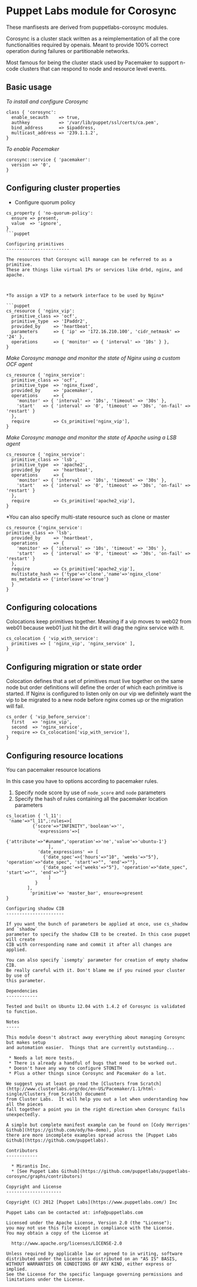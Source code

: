 Puppet Labs module for Corosync
============================

These manfisests are derived from puppetlabs-corosync modules.



Corosync is a cluster stack written as a reimplementation of all the core
functionalities required by openais.  Meant to provide 100% correct operation
during failures or partitionable networks.

Most famous for being the cluster stack used by Pacemaker to support n-code
clusters that can respond to node and resource level events.

Basic usage
-----------

*To install and configure Corosync*

```puppet
class { 'corosync':
  enable_secauth    => true,
  authkey           => '/var/lib/puppet/ssl/certs/ca.pem',
  bind_address      => $ipaddress,
  multicast_address => '239.1.1.2',
}
```

*To enable Pacemaker*

```puppet
corosync::service { 'pacemaker':
  version => '0',
}
```

Configuring cluster properties
------------------------------

* Configure quorum policy

```puppet
cs_property { 'no-quorum-policy':
  ensure => present,
  value  => 'ignore',
}
```puppet

Configuring primitives
------------------------

The resources that Corosync will manage can be referred to as a primitive.
These are things like virtual IPs or services like drbd, nginx, and apache.



*To assign a VIP to a network interface to be used by Nginx*

```puppet
cs_resource { 'nginx_vip':
  primitive_class => 'ocf',
  primitive_type  => 'IPaddr2',
  provided_by     => 'heartbeat',
  parameters      => { 'ip' => '172.16.210.100', 'cidr_netmask' => '24' },
  operations      => { 'monitor' => { 'interval' => '10s' } },
}
```

*Make Corosync manage and monitor the state of Nginx using a custom OCF agent*

```puppet
cs_resource { 'nginx_service':
  primitive_class => 'ocf',
  primitive_type  => 'nginx_fixed',
  provided_by     => 'pacemaker',
  operations      => {
    'monitor' => { 'interval' => '10s', 'timeout' => '30s' },
    'start'   => { 'interval' => '0', 'timeout' => '30s', 'on-fail' => 'restart' }
  },
  require         => Cs_primitive['nginx_vip'],
}
```


*Make Corosync manage and monitor the state of Apache using a LSB agent*

```puppet
cs_resource { 'nginx_service':
  primitive_class => 'lsb',
  primitive_type  => 'apache2',
  provided_by     => 'heartbeat',
  operations      => {
    'monitor' => { 'interval' => '10s', 'timeout' => '30s' },
    'start'   => { 'interval' => '0', 'timeout' => '30s', 'on-fail' => 'restart' }
  },
  require         => Cs_primitive['apache2_vip'],
}
```

*You can also specify multi-state resource such as clone or master

```puppet
cs_resource {'nginx_service':
primitive_class => 'lsb',
  provided_by     => 'heartbeat',
  operations      => {
    'monitor' => { 'interval' => '10s', 'timeout' => '30s' },
    'start'   => { 'interval' => '0', 'timeout' => '30s', 'on-fail' => 'restart' }
  },
  require         => Cs_primitive['apache2_vip'],
  multistate_hash => {'type'=>'clone','name'=>'nginx_clone'
  ms_metadata => {'interleave'=>'true'}
  }
}
```

Configuring colocations
-----------------------

Colocations keep primitives together.  Meaning if a vip moves to web02 from web01
because web01 just hit the dirt it will drag the nginx service with it.

```puppet
cs_colocation { 'vip_with_service':
  primitives => [ 'nginx_vip', 'nginx_service' ],
}
```

Configuring migration or state order
------------------------------------

Colocation defines that a set of primitives must live together on the same node
but order definitions will define the order of which each primitive is started.  If
Nginx is configured to listen only on our vip we definitely want the vip to be
migrated to a new node before nginx comes up or the migration will fail.

```puppet
cs_order { 'vip_before_service':
  first   => 'nginx_vip',
  second  => 'nginx_service',
  require => Cs_colocation['vip_with_service'],
}
```

Configuring resource locations
--------------------------------

You can pacemaker resource locations

In this case you have to options according to pacemaker rules.

1) Specify node score by use of `node_score` and `node` parameters
2) Specify the hash of rules containing all the pacemaker location parameters


```puppet 
cs_location { 'l_11':
 'name'=>"l_11",:rules=>[
          {'score'=>"INFINITY",'boolean'=>'',
            'expressions'=>[
              {'attribute'=>"#uname",'operation'=>'ne','value'=>'ubuntu-1'}
                ],
            'date_expressions' => [
              {'date_spec'=>{'hours'=>"10", 'weeks'=>"5"}, 'operation'=>"date_spec", 'start'=>"", 'end'=>""},
              {'date_spec'=>{'weeks'=>"5"}, 'operation'=>"date_spec", 'start'=>"", 'end'=>""}
                ]
           }
        ],
         'primitive'=> 'master_bar', ensure=>present
}

Configuring shadow CIB
----------------------

If you want the bunch of parameters be applied at once, use cs_shadow and `shadow`
parameter to specify the shadow CIB to be created. In this case puppet will create
CIB with corresponding name and commit it after all changes are applied.

You can also specify `isempty` parameter for creation of empty shadow CIB. 
Be really careful with it. Don't blame me if you ruined your cluster by use of
this parameter.   

Dependencies
------------

Tested and built on Ubuntu 12.04 with 1.4.2 of Corosync is validated to function.

Notes
-----

This module doesn't abstract away everything about managing Corosync but makes setup
and automation easier.  Things that are currently outstanding...

 * Needs a lot more tests.
 * There is already a handful of bugs that need to be worked out.
 * Doesn't have any way to configure STONITH
 * Plus a other things since Corosync and Pacemaker do a lot.

We suggest you at least go read the [Clusters from Scratch](http://www.clusterlabs.org/doc/en-US/Pacemaker/1.1/html-single/Clusters_from_Scratch) document
from Cluster Labs.  It will help you out a lot when understanding how all the pieces
fall together a point you in the right direction when Corosync fails unexpectedly.

A simple but complete manifest example can be found on [Cody Herriges' Github](https://github.com/ody/ha-demo), plus
there are more incomplete examples spread across the [Puppet Labs Github](https://github.com/puppetlabs).

Contributors
------------

  * Mirantis Inc. 
  * [See Puppet Labs Github](https://github.com/puppetlabs/puppetlabs-corosync/graphs/contributors)

Copyright and License
---------------------

Copyright (C) 2012 [Puppet Labs](https://www.puppetlabs.com/) Inc

Puppet Labs can be contacted at: info@puppetlabs.com

Licensed under the Apache License, Version 2.0 (the "License");
you may not use this file except in compliance with the License.
You may obtain a copy of the License at

  http://www.apache.org/licenses/LICENSE-2.0

Unless required by applicable law or agreed to in writing, software
distributed under the License is distributed on an "AS IS" BASIS,
WITHOUT WARRANTIES OR CONDITIONS OF ANY KIND, either express or implied.
See the License for the specific language governing permissions and
limitations under the License.
